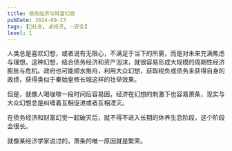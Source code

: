 ```yaml
---
title: 债务经济与财富幻觉
pubDate: 2024-09-23
tags: [👫社会, 💰经济, 💥安全]
level: 1
---
```


人类总是喜欢幻想，或者说有无限心，不满足于当下的所需，而是对未来充满焦虑与理想。这种幻想，结合债务经济和资产泡沫，就很容易形成大规模的周期性经济膨胀与危机。政府也可能顺水推舟，利用大众幻想，获取税负或债务来获得自身的政绩，获得类似于秦始皇修长城这样的壮举效果。

但是，就像人喝咖啡一段时间后容易困，经济在幻想的刺激下也容易萧条，现实与大众幻想总是纠缠着互相促进或者互相湮灭。

在债务经济和财富幻觉一起破灭后，就不得不进入长期的休养生息阶段，这个阶段会很长。

就像某经济学家说过的，萧条的唯一原因就是繁荣。
